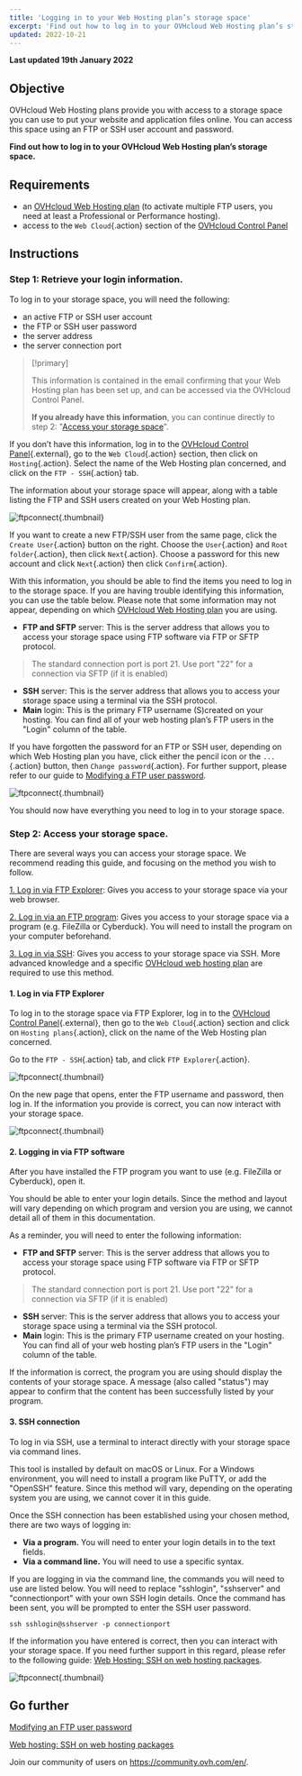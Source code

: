 ```yaml
---
title: 'Logging in to your Web Hosting plan’s storage space'
excerpt: 'Find out how to log in to your OVHcloud Web Hosting plan’s storage space'
updated: 2022-10-21
---
```


**Last updated 19th January 2022**

## Objective

OVHcloud Web Hosting plans provide you with access to a storage space you can use to put your website and application files online. You can access this space using an FTP or SSH user account and password.

**Find out how to log in to your OVHcloud Web Hosting plan’s storage space.**

## Requirements

- an [OVHcloud Web Hosting plan](https://www.ovhcloud.com/asia/web-hosting/) (to activate multiple FTP users, you need at least a Professional or Performance hosting).
- access to the `Web Cloud`{.action} section of the [OVHcloud Control Panel](https://ca.ovh.com/auth/?action=gotomanager&from=https://www.ovh.com/asia/&ovhSubsidiary=asia)

## Instructions

### Step 1: Retrieve your login information.

To log in to your storage space, you will need the following:

- an active FTP or SSH user account
- the FTP or SSH user password
- the server address
- the server connection port

> [!primary]
>
> This information is contained in the email confirming that your Web Hosting plan has been set up, and can be accessed via the OVHcloud Control Panel.
>
> **If you already have this information**, you can continue directly to step 2: "[Access your storage space](./#step-2-access-your-storage-space)".
> 

If you don’t have this information, log in to the [OVHcloud Control Panel](https://ca.ovh.com/auth/?action=gotomanager&from=https://www.ovh.com/asia/&ovhSubsidiary=asia){.external}, go to the `Web Cloud`{.action} section, then click on `Hosting`{.action}. Select the name of the Web Hosting plan concerned, and click on the `FTP - SSH`{.action} tab. 

The information about your storage space will appear, along with a table listing the FTP and SSH users created on your Web Hosting plan.

![ftpconnect](images/connect-ftp-step1.png){.thumbnail}

If you want to create a new FTP/SSH user from the same page, click the `Create User`{.action} button on the right.
Choose the `User`{.action} and `Root folder`{.action}, then click `Next`{.action}. Choose a password for this new account and click `Next`{.action} then click `Confirm`{.action}.

With this information, you should be able to find the items you need to log in to the storage space. If you are having trouble identifying this information, you can use the table below. Please note that some information may not appear, depending on which [OVHcloud Web Hosting plan](https://www.ovhcloud.com/asia/web-hosting/) you are using.

- **FTP and SFTP** server: This is the server address that allows you to access your storage space using FTP software via FTP or SFTP protocol.

> The standard connection port is port 21. Use port "22" for a connection via SFTP (if it is enabled)

- **SSH** server: This is the server address that allows you to access your storage space using a terminal via the SSH protocol.
- **Main** login: This is the primary FTP username (S)created on your hosting. You can find all of your web hosting plan’s FTP users in the "Login" column of the table.

If you have forgotten the password for an FTP or SSH user, depending on which Web Hosting plan you have, click either the pencil icon or the `...`{.action} button, then `Change password`{.action}. For further support, please refer to our guide to [Modifying a FTP user password](/pages/web/hosting/ftp_change_password).

![ftpconnect](images/connect-ftp-step2.png){.thumbnail}

You should now have everything you need to log in to your storage space.

### Step 2: Access your storage space.

There are several ways you can access your storage space. We recommend reading this guide, and focusing on the method you wish to follow.

[1. Log in via FTP Explorer](#ftpexplorer): Gives you access to your storage space via your web browser.

[2. Log in via an FTP program](#ftpsoftware): Gives you access to your storage space via a program (e.g. FileZilla or Cyberduck). You will need to install the program on your computer beforehand.

[3. Log in via SSH](#ssh): Gives you access to your storage space via SSH. More advanced knowledge and a specific [OVHcloud web hosting plan](https://www.ovhcloud.com/asia/web-hosting/) are required to use this method.

#### 1. Log in via FTP Explorer <a name="ftpexplorer"></a>

To log in to the storage space via FTP Explorer, log in to the [OVHcloud Control Panel](https://ca.ovh.com/auth/?action=gotomanager&from=https://www.ovh.com/asia/&ovhSubsidiary=asia){.external}, then go to the `Web Cloud`{.action} section and click on `Hosting plans`{.action}, click on the name of the Web Hosting plan concerned. 

Go to the `FTP - SSH`{.action} tab, and click `FTP Explorer`{.action}. 

![ftpconnect](images/connect-ftp-step3.png){.thumbnail}

On the new page that opens, enter the FTP username and password, then log in. If the information you provide is correct, you can now interact with your storage space.

![ftpconnect](images/connect-ftp-step4.png){.thumbnail}

#### 2. Logging in via FTP software <a name="ftpsoftware"></a>

After you have installed the FTP program you want to use (e.g. FileZilla or Cyberduck), open it. 

You should be able to enter your login details. Since the method and layout will vary depending on which program and version you are using, we cannot detail all of them in this documentation.

As a reminder, you will need to enter the following information:

- **FTP and SFTP** server: This is the server address that allows you to access your storage space using FTP software via FTP or SFTP protocol.

> The standard connection port is port 21. Use port "22" for a connection via SFTP (if it is enabled)

- **SSH** server: This is the server address that allows you to access your storage space using a terminal via the SSH protocol.
- **Main** login: This is the primary FTP username created on your hosting. You can find all of your web hosting plan’s FTP users in the "Login" column of the table.

If the information is correct, the program you are using should display the contents of your storage space. A message (also called "status") may appear to confirm that the content has been successfully listed by your program.

#### 3. SSH connection <a name="ssh"></a>

To log in via SSH, use a terminal to interact directly with your storage space via command lines. 

This tool is installed by default on macOS or Linux. For a Windows environment, you will need to install a program like PuTTY, or add the "OpenSSH" feature. Since this method will vary, depending on the operating system you are using, we cannot cover it in this guide.

Once the SSH connection has been established using your chosen method, there are two ways of logging in: 

- **Via a program.** You will need to enter your login details in to the text fields.
- **Via a command line.** You will need to use a specific syntax.

If you are logging in via the command line, the commands you will need to use are listed below. You will need to replace "sshlogin", "sshserver" and "connectionport" with your own SSH login details. Once the command has been sent, you will be prompted to enter the SSH user password.

```ssh
ssh sshlogin@sshserver -p connectionport
```

If the information you have entered is correct, then you can interact with your storage space. If you need further support in this regard, please refer to the following guide: [Web Hosting: SSH on web hosting packages](/pages/web/hosting/ssh_on_webhosting).

![ftpconnect](images/connect-ftp-step5.png){.thumbnail}

## Go further

[Modifying an FTP user password](/pages/web/hosting/ftp_change_password)

[Web hosting: SSH on web hosting packages](/pages/web/hosting/ssh_on_webhosting)

Join our community of users on <https://community.ovh.com/en/>.
